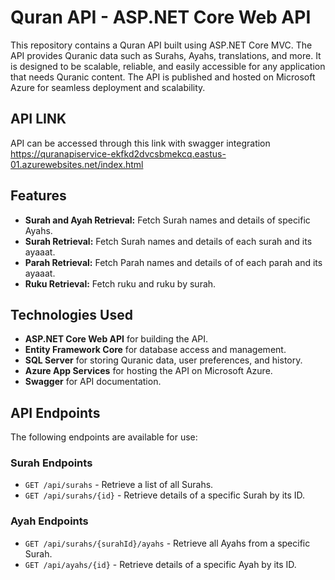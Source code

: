 # Quran API - ASP.NET Core Web API
This repository contains a Quran API built using ASP.NET Core MVC. The API provides Quranic data such as Surahs, Ayahs, translations, and more. It is designed to be scalable, reliable, and easily accessible for any application that needs Quranic content. The API is published and hosted on Microsoft Azure for seamless deployment and scalability.
## API LINK
API can be accessed through this link with swagger integration
https://quranapiservice-ekfkd2dvcsbmekcq.eastus-01.azurewebsites.net/index.html

## Features
- **Surah and Ayah Retrieval:** Fetch Surah names and details of specific Ayahs.
- **Surah Retrieval:** Fetch Surah names and details of each surah and its ayaaat.
- **Parah Retrieval:** Fetch Parah names and details of of each parah and its ayaaat.
- **Ruku Retrieval:** Fetch ruku and ruku by surah.
## Technologies Used
* **ASP.NET Core Web API** for building the API.
*  **Entity Framework Core** for database access and management.
*  **SQL Server** for storing Quranic data, user preferences, and history. 
*  **Azure App Services** for hosting the API on Microsoft Azure.
*  **Swagger** for API documentation.
## API Endpoints
The following endpoints are available for use:

### Surah Endpoints 
* `GET /api/surahs` - Retrieve a list of all Surahs.
* `GET /api/surahs/{id}` - Retrieve details of a specific Surah by its ID.
### Ayah Endpoints
* `GET /api/surahs/{surahId}/ayahs` - Retrieve all Ayahs from a specific Surah.
* `GET /api/ayahs/{id}` - Retrieve details of a specific Ayah by its ID.
